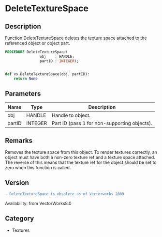 # DeleteTextureSpace

## Description
Function DeleteTextureSpace deletes the texture space attached to the referenced object or object part.

```pascal
PROCEDURE DeleteTextureSpace(
				obj    : HANDLE;
				partID : INTEGER);
```

```python

def vs.DeleteTextureSpace(obj, partID):
    return None
```

## Parameters
|Name|Type|Description|
|---|---|---|
|obj|HANDLE|Handle to object.|
|partID|INTEGER|Part ID (pass 1 for non-supporting objects).|

## Remarks
Removes the texture space from this object.  To render textures correctly, an object must have both a non-zero texture ref and a texture space attached.  The reverse of this means that the texture ref for the object should be set to zero when this function is called.

## Version
```diff
- DeleteTextureSpace is obsolete as of Vectorworks 2009
```

Availability: from VectorWorks8.0
## Category
* Textures

